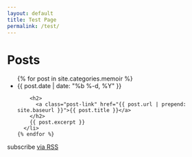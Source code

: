 ```yaml
---
layout: default
title: Test Page
permalink: /test/
---
```


<div class="home">

  <h1 class="page-heading">Posts</h1>

  <ul class="post-list">
    {% for post in site.categories.memoir %}
      <li>
        <span class="post-meta">{{ post.date | date: "%b %-d, %Y" }}</span>

        <h2>
          <a class="post-link" href="{{ post.url | prepend: site.baseurl }}">{{ post.title }}</a>
        </h2>
        {{ post.excerpt }}
      </li>
    {% endfor %}
  </ul>

  <p class="rss-subscribe">subscribe <a href="{{ "/feed.xml" | prepend: site.baseurl }}">via RSS</a></p>

</div>
